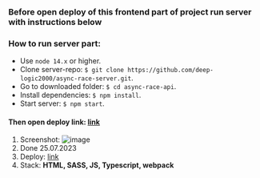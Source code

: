 ### Before open deploy of this frontend part of project run server with instructions below 
### How to run server part:

- Use `node 14.x` or higher.
- Clone server-repo: `$ git clone https://github.com/deep-logic2000/async-race-server.git`.
- Go to downloaded folder: `$ cd async-race-api`.
- Install dependencies: `$ npm install`.
- Start server: `$ npm start`.

####  Then open deploy link: [link](https://async-race-lime.vercel.app/)

1. Screenshot:
![image](https://github.com/deep-logic2000/async-race/assets/95580392/959da2b1-b7e0-489d-9c60-2a623ab5a1bc)
2. Done 25.07.2023
3. Deploy: [link](https://async-race-lime.vercel.app/)
4. Stack: **HTML, SASS, JS, Typescript, webpack**
